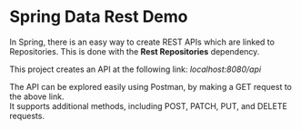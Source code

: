 # Spring Data Rest Demo

In Spring, there is an easy way to create REST APIs which are linked to Repositories.  This is done with the <b>Rest Repositories</b> dependency.

This project creates an API at the following link:  <i>localhost:8080/api</i>

The API can be explored easily using Postman, by making a GET request to the above link.  
It supports additional methods, including POST, PATCH, PUT, and DELETE requests.
